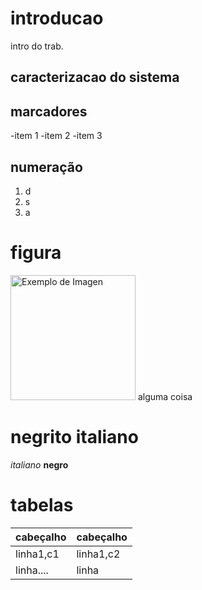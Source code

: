# introducao

intro do trab.
## caracterizacao do sistema


## marcadores
-item 1
-item 2
-item 3

## numeração 
1. d
2. s
3. a

# figura 
<img src="https://bangkok.nyc3.cdn.digitaloceanspaces.com/20230600_s1_webp_o_05/sticker-fan_10659514_o.webp" alt="Exemplo de Imagen" width="200" > alguma coisa

# negrito italiano

*italiano*
**negro**

# tabelas

|cabeçalho|cabeçalho|
|---------|---------|
|linha1,c1|linha1,c2|
|linha....|linha    |
